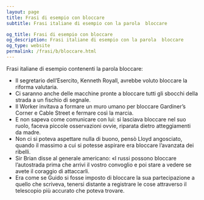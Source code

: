 ```yaml
---
layout: page
title: Frasi di esempio con bloccare 
subtitle: Frasi italiane di esempio con la parola  bloccare

og_title: Frasi di esempio con bloccare 
og_description: Frasi italiane di esempio con la parola  bloccare
og_type: website
permalink: /frasi/b/bloccare.html
---
```


Frasi italiane di esempio contenenti la parola bloccare:


- Il segretario dell’Esercito, Kenneth Royall, avrebbe voluto bloccare la riforma valutaria.
- Ci saranno anche delle macchine pronte a bloccare tutti gli sbocchi della strada a un fischio di segnale.
- Il Worker invitava a formare un muro umano per bloccare Gardiner’s Corner e Cable Street e fermare così la marcia.
- E non sapeva come comunicare con lui: si lasciava bloccare nel suo ruolo, faceva piccole osservazioni ovvie, riparata dietro atteggiamenti da madre.
- Non ci si poteva aspettare nulla di buono, pensò Lloyd angosciato, quando il massimo a cui si potesse aspirare era bloccare l’avanzata dei ribelli.
- Sir Brian disse al generale americano: «I russi possono bloccare l’autostrada prima che arrivi il vostro convoglio e poi stare a vedere se avete il coraggio di attaccarli.
- Era come se Guido si fosse imposto di bloccare la sua partecipazione a quello che scriveva, tenersi distante a registrare le cose attraverso il telescopio più accurato che poteva trovare.
